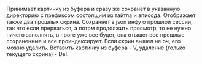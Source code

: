 Принимает картинку из буфера и сразу же сохранет в указанную директорию с префиксом состоящим из тайтла и эписода.
Отображает также два прошлых скрина. Сохраняет в json инфу о прошлой сессии, так что если прерваться, а потом 
продолжить просмотр, то не нужно ничего заполнять, в проге уже все будет, она отыщет все прошлые сохраненные
и все проиндексирует. Если скрин вышел не оч, его можно удалить. Вставить картинку из буфера - V, удаление (только текущего скрина) - Del.